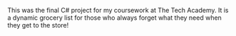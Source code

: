 This was the final C# project for my coursework at The Tech Academy. It is a dynamic grocery list for those who always forget what they need when they get to the store!
